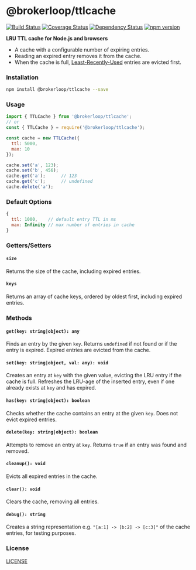 # @brokerloop/ttlcache

[![Build Status](https://travis-ci.org/Brokerloop/ttlcache.svg?branch=master)](https://travis-ci.org/Brokerloop/ttlcache)
[![Coverage Status](https://coveralls.io/repos/github/Brokerloop/ttlcache/badge.svg?branch=coverage)](https://coveralls.io/github/Brokerloop/ttlcache?branch=coverage)
[![Dependency Status](https://david-dm.org/Brokerloop/ttlcache/status.svg)](https://david-dm.org/Brokerloop/ttlcache)
[![npm version](https://badge.fury.io/js/%40brokerloop%2Fttlcache.svg)](https://badge.fury.io/js/%40brokerloop%2Fttlcache)

**LRU TTL cache for Node.js and browsers**

- A cache with a configurable number of expiring entries.
- Reading an expired entry removes it from the cache.
- When the cache is full, [Least-Recently-Used](https://en.wikipedia.org/wiki/Cache_replacement_policies#LRU) entries are evicted first.

### Installation

```sh
npm install @brokerloop/ttlcache --save
```

### Usage

```js
import { TTLCache } from '@brokerloop/ttlcache';
// or
const { TTLCache } = require('@brokerloop/ttlcache');

const cache = new TTLCache({
  ttl: 5000,
  max: 10
});

cache.set('a', 123);
cache.set('b', 456);
cache.get('a');      // 123
cache.get('c');      // undefined
cache.delete('a');
```

### Default Options

```js
{
  ttl: 1000,    // default entry TTL in ms
  max: Infinity // max number of entries in cache
}
```

### Getters/Setters

#### `size`
Returns the size of the cache, including expired entries.

#### `keys`
Returns an array of cache keys, ordered by oldest first, including expired entries.

### Methods

#### `get(key: string|object): any`
Finds an entry by the given `key`. Returns `undefined` if not found or if the entry is expired. Expired entries are evicted from the cache.

#### `set(key: string|object, val: any): void`
Creates an entry at `key` with the given value, evicting the LRU entry if the cache is full. Refreshes the LRU-age of the inserted entry, even if one already exists at `key` and has expired.

#### `has(key: string|object): boolean`
Checks whether the cache contains an entry at the given `key`. Does not evict expired entries.

#### `delete(key: string|object): boolean`
Attempts to remove an entry at `key`. Returns `true` if an entry was found and removed.

#### `cleanup(): void`
Evicts all expired entries in the cache.

#### `clear(): void`
Clears the cache, removing all entries.

#### `debug(): string`
Creates a string representation e.g. `"[a:1] -> [b:2] -> [c:3]"` of the cache entries, for testing purposes.

### License

[LICENSE](./LICENSE)
